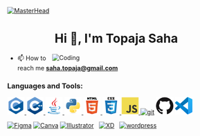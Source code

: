 [![MasterHead](https://previews.123rf.com/images/karpenkoilia/karpenkoilia1806/karpenkoilia180600011/102988806-vector-line-web-concept-for-programming-linear-web-banner-for-coding-.jpg)](https://github.com/topaja)

<h1 align="center">Hi 👋, I'm Topaja Saha</h1>
<img align="right" alt="Coding" width="400" src="https://miro.medium.com/max/1400/0*yBvA5CnEX3Sd4aod.gif">

- 📫 How to reach me **saha.topaja@gmail.com**

<p align="left">
</p>

<h3 align="left">Languages and Tools:</h3>
<p align="left">
<!-- C -->
  <a href="https://www.cprogramming.com/" target="_blank" rel="noreferrer"> 
    <img src="https://raw.githubusercontent.com/devicons/devicon/master/icons/c/c-original.svg" alt="c" width="40" height="40"/> </a>
<!--  C++  -->
  <a href="https://www.w3schools.com/cpp/" target="_blank" rel="noreferrer">
    <img src="https://raw.githubusercontent.com/devicons/devicon/master/icons/cplusplus/cplusplus-original.svg" alt="cplusplus" width="40" height="40"/> </a> 
  <!--  JAVA   -->
    <a href="https://www.java.com" target="_blank" rel="noreferrer"> 
      <img src="https://raw.githubusercontent.com/devicons/devicon/master/icons/java/java-original.svg" alt="java" width="40" height="40"/> </a> 
  <!--  PYTHON  -->
    <a href="https://www.python.org" target="_blank" rel="noreferrer">
      <img src="https://raw.githubusercontent.com/devicons/devicon/master/icons/python/python-original.svg" alt="python" width="40" height="40"/> </a>   
<!--  HTML   -->
    <a href="https://www.w3.org/html/" target="_blank" rel="noreferrer"> 
      <img src="https://raw.githubusercontent.com/devicons/devicon/master/icons/html5/html5-original-wordmark.svg" alt="html5" width="40" height="40"/> </a>
  <!--  CSS  -->
  <a href="https://www.w3schools.com/css/" target="_blank" rel="noreferrer"> 
    <img src="https://raw.githubusercontent.com/devicons/devicon/master/icons/css3/css3-original-wordmark.svg" alt="css3" width="40" height="40"/> </a> 
    <!-- JAVASCRIPT -->
    <a href="https://developer.mozilla.org/en-US/docs/Web/JavaScript" target="_blank" rel="noreferrer"> 
        <img src="https://raw.githubusercontent.com/devicons/devicon/master/icons/javascript/javascript-original.svg" alt="javascript" width="40" height="40"/> </a> 
  <!--  GIT  -->
  <a href="https://git-scm.com/" target="_blank" rel="noreferrer">
    <img src="https://www.vectorlogo.zone/logos/git-scm/git-scm-icon.svg" alt="git" width="40" height="40"/></a>
<!-- GITHUB   -->
  <a href="https://github.com/" target="_blank" rel="noreferrer">
    <img alt="GitHub" width="40" height="40" src="https://raw.githubusercontent.com/github/explore/78df643247d429f6cc873026c0622819ad797942/topics/github/github.png" /></a> 
  <!--  VS CODE  -->
  <a href="https://code.visualstudio.com/" target="_blank" rel="noreferrer">
    <img alt="Visual Studio Code" width="40" height="40" src="https://raw.githubusercontent.com/github/explore/80688e429a7d4ef2fca1e82350fe8e3517d3494d/topics/visual-studio-code/visual-studio-code.png" /></a></p>
  <!--  Figma  -->
  <a href="https://www.figma.com/" target="_blank" rel="noreferrer">
    <img alt="Figma" width="40" height="40" src="https://cdn-icons-png.flaticon.com/512/5968/5968705.png" /></a>
  <!-- Canva -->
    <a href="https://www.canva.com/" target="_blank" rel="noreferrer">
    <img alt="Canva" height="40" src="https://res.cloudinary.com/admitad-gmbh/image/upload/v1631360091/wlegozrhnfcx7roqgbjn.png" /></a>
  <!--  Illustrator  -->
  <a href="https://www.adobe.com/in/products/illustrator.html?gclid=Cj0KCQjwz96WBhC8ARIsAATR251WyNQ_VKuYwsLgBpmQWCiPnGj_MF51NmDvNNanc_jmDC_tux8ITi4aAiYpEALw_wcB&sdid=SBNHMR64&mv=search&ef_id=Cj0KCQjwz96WBhC8ARIsAATR251WyNQ_VKuYwsLgBpmQWCiPnGj_MF51NmDvNNanc_jmDC_tux8ITi4aAiYpEALw_wcB:G:s&s_kwcid=AL!3085!3!473191824624!e!!g!!website%20illustrator!221170148!17525613788" target="_blank" rel="noreferrer">
    <img alt="Illustrator" width="40" height="40" src="https://upload.wikimedia.org/wikipedia/commons/thumb/f/fb/Adobe_Illustrator_CC_icon.svg/2101px-Adobe_Illustrator_CC_icon.svg.png" /></a>&nbsp;&nbsp;
    <!--  XD  -->
  <a href="https://www.adobe.com/in/products/xd.html?gclid=Cj0KCQjwz96WBhC8ARIsAATR251WyNQ_VKuYwsLgBpmQWCiPnGj_MF51NmDvNNanc_jmDC_tux8ITi4aAiYpEALw_wcB&sdid=SBNHMR64&mv=search&ef_id=Cj0KCQjwz96WBhC8ARIsAATR251WyNQ_VKuYwsLgBpmQWCiPnGj_MF51NmDvNNanc_jmDC_tux8ITi4aAiYpEALw_wcB:G:s&s_kwcid=AL!3085!3!473191824624!e!!g!!website%20illustrator!221170148!17525613788" target="_blank" rel="noreferrer">
    <img alt="XD" width="40" height="40" src="https://upload.wikimedia.org/wikipedia/commons/thumb/c/c2/Adobe_XD_CC_icon.svg/1200px-Adobe_XD_CC_icon.svg.png" /></a>&nbsp;&nbsp;
 <!--  Wordpress  -->
  <a href="https://www.googleadservices.com/pagead/aclk?sa=L&ai=DChcSEwiRvI3H27v5AhUEHisKHbw1BBQYABAAGgJzZg&ohost=www.google.com&cid=CAESa-D2ZPT6_kDinKIEtNWieSgFSAANUoV5Odl0HHxuxPYgosmcUoDn1BBb_IavXwvVNFxgOI56-5rVkBUzb-kdljVLQgqRtS34cNggLzVAyrM3GuRJKRt6pBcXi6OY41-CFFzcHf2wEt7-aalf&sig=AOD64_0_mHoW0hy_-QFG1jgAg72j9oSzvw&q&adurl&ved=2ahUKEwi584fH27v5AhUySGwGHW7GAKEQ0Qx6BAgDEAE" target="_blank" rel="noreferrer">
    <img alt="wordpress" width="40" height="40" src="https://upload.wikimedia.org/wikipedia/commons/thumb/9/98/WordPress_blue_logo.svg/1200px-WordPress_blue_logo.svg.png"/></a></p>
